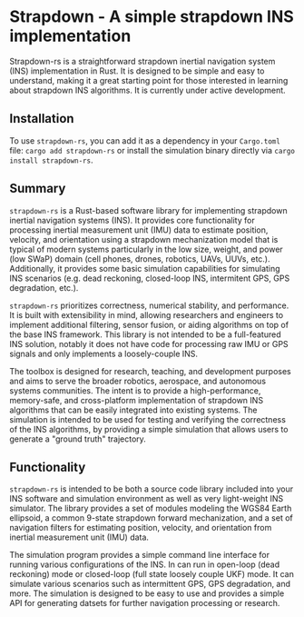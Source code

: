 # Strapdown - A simple strapdown INS implementation

Strapdown-rs is a straightforward strapdown inertial navigation system (INS) implementation in Rust. It is designed to be simple and easy to understand, making it a great starting point for those interested in learning about strapdown INS algorithms. It is currently under active development.

## Installation

To use `strapdown-rs`, you can add it as a dependency in your `Cargo.toml` file: `cargo add strapdown-rs` or install the simulation binary directly via `cargo install strapdown-rs`.

## Summary

`strapdown-rs` is a Rust-based software library for implementing strapdown inertial navigation systems (INS). It provides core functionality for processing inertial measurement unit (IMU) data to estimate position, velocity, and orientation using a strapdown mechanization model that is typical of modern systems particularly in the low size, weight, and power (low SWaP) domain (cell phones, drones, robotics, UAVs, UUVs, etc.). Additionally, it provides some basic simulation capabilities for simulating INS scenarios (e.g. dead reckoning, closed-loop INS, intermitent GPS, GPS degradation, etc.).

`strapdown-rs` prioritizes correctness, numerical stability, and performance. It is built with extensibility in mind, allowing researchers and engineers to implement additional filtering, sensor fusion, or aiding algorithms on top of the base INS framework. This library is not intended to be a full-featured INS solution, notably it does not have code for processing raw IMU or GPS signals and only implements a loosely-couple INS.

The toolbox is designed for research, teaching, and development purposes and aims to serve the broader robotics, aerospace, and autonomous systems communities. The intent is to provide a high-performance, memory-safe, and cross-platform implementation of strapdown INS algorithms that can be easily integrated into existing systems. The simulation is intended to be used for testing and verifying the correctness of the INS algorithms, by providing a simple simulation that allows users to generate a "ground truth" trajectory.

## Functionality

`strapdown-rs` is intended to be both a source code library included into your INS software and simulation environment as well as very light-weight INS simulator. The library provides a set of modules modeling the WGS84 Earth ellipsoid, a common 9-state strapdown forward mechanization, and a set of navigation filters for estimating position, velocity, and orientation from inertial measurement unit (IMU) data.

The simulation program provides a simple command line interface for running various configurations of the INS. In can run in open-loop (dead reckoning) mode or closed-loop (full state loosely couple UKF) mode. It can simulate various scenarios such as intermittent GPS, GPS degradation, and more. The simulation is designed to be easy to use and provides a simple API for generating datsets for further navigation processing or research.